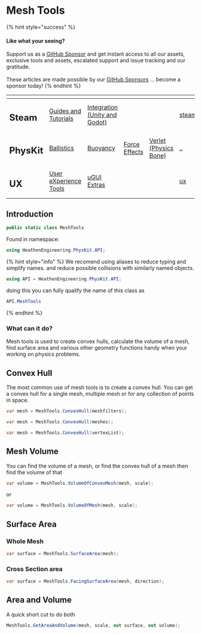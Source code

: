# Mesh Tools

{% hint style="success" %}
#### Like what your seeing?

Support us as a [GitHub Sponsor](../../../become-a-sponsor/) and get instant access to all our assets, exclusive tools and assets, escalated support and issue tracking and our gratitude.\
\
These articles are made possible by our [GitHub Sponsors](../../../become-a-sponsor/) ... become a sponsor today!
{% endhint %}

<table data-view="cards"><thead><tr><th></th><th></th><th></th><th></th><th></th><th data-hidden data-card-target data-type="content-ref"></th><th data-hidden data-card-cover data-type="files"></th></tr></thead><tbody><tr><td><h2>Steam</h2></td><td><a href="../../../steam/steam.md">Guides and Tutorials</a></td><td><a href="../../steamworks/">Integration (Unity and Godot)</a></td><td></td><td></td><td><a href="../../../steam/steam.md">steam.md</a></td><td><a href="../../../.gitbook/assets/Steamworks Card.png">Steamworks Card.png</a></td></tr><tr><td><h2>PhysKit</h2></td><td><a href="../sample-scenes/fantasy-style-ballistic-simulation.md">Ballistics</a></td><td><a href="../sample-scenes/1-buoyancy-example.md">Buoyancy</a></td><td><a href="../sample-scenes/1-force-effect-fields.md">Force Effects</a></td><td><a href="../sample-scenes/2-verlet-spring-skinned-mesh.md">Verlet (Physics Bone)</a></td><td><a href="../">..</a></td><td><a href="../../../.gitbook/assets/PhysKit Card.png">PhysKit Card.png</a></td></tr><tr><td><h2>UX</h2></td><td><a href="../../ux/learning/core-concepts/">User eXperience Tools</a></td><td><a href="../../ux/learning/ugui-extras/">uGUI Extras</a></td><td></td><td></td><td><a href="../../ux/">ux</a></td><td><a href="../../../.gitbook/assets/Splash Screen (1).png">Splash Screen (1).png</a></td></tr></tbody></table>

## Introduction

```csharp
public static class MeshTools
```

Found in namespace:

```csharp
using HeathenEngineering.PhysKit.API;
```

{% hint style="info" %}
We recomend using aliases to reduce typing and simplify names. and reduce possible collisions with similarly named objects.



```csharp
using API = HeathenEngineering.PhysKit.API;
```

doing this you can fully qualify the name of this class as

```csharp
API.MeshTools
```
{% endhint %}

### What can it do?

Mesh tools is used to create convex hulls, calculate the volume of a mesh, find surface area and various other geometry functions handy when your working on physics problems.

## Convex Hull

The most common use of mesh tools is to create a convex hull. You can get a convex hull for a single mesh, multiple mesh or for any collection of points in space.

```csharp
var mesh = MeshTools.ConvexHull(meshfilters);
```

```csharp
var mesh = MeshTools.ConvexHull(meshes);
```

```csharp
var mesh = MeshTools.ConvexHull(vertexList);
```

## Mesh Volume

You can find the volume of a mesh, or find the convex hull of a mesh then find the volume of that

```csharp
var volume = MeshTools.VolumeOfConvexMesh(mesh, scale);
```

or

```csharp
var volume = MeshTools.VolumeOfMesh(mesh, scale);
```

## Surface Area

### Whole Mesh

```csharp
var surface = MeshTools.SurfaceArea(mesh);
```

### Cross Section area

```csharp
var surface = MeshTools.FacingSurfaceArea(mesh, direction);
```

## Area and Volume

A quick short cut to do both&#x20;

```csharp
MeshTools.GetAreaAndVolume(mesh, scale, out surface, out volume);
```
